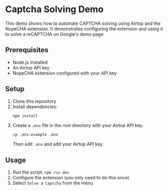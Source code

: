 # Captcha Solving Demo

This demo shows how to automate CAPTCHA solving using Airtop and the NopeCHA extension. It demonstrates configuring the extension and using it to solve a reCAPTCHA on Google's demo page.

## Prerequisites

- Node.js installed
- An Airtop API key
- NopeCHA extension configured with your API key

## Setup

1. Clone this repository
2. Install dependencies:
   ```bash
   npm install
   ```
3. Create a `.env` file in the root directory with your Airtop API key:
   ```
   cp .env.example .env
   ```
   Then edit `.env` and add your Airtop API key.

## Usage

1. Run the script:
   `npm run dev`
2. Configure the extension (you only need to do this once)
3. Select `Solve a Captcha` from the menu